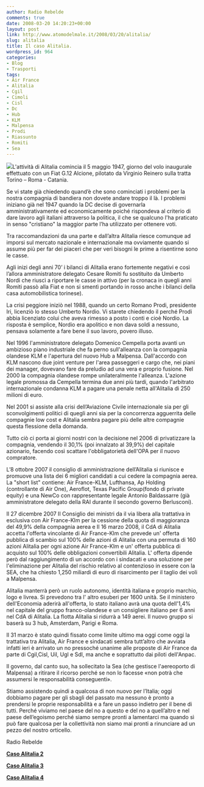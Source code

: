 ```yaml
---
author: Radio Rebelde
comments: true
date: 2008-03-20 14:20:23+00:00
layout: post
link: http://www.atomodelmale.it/2008/03/20/alitalia/
slug: alitalia
title: Il caso Alitalia.
wordpress_id: 964
categories:
- Blog
- Trasporti
tags:
- Air France
- Alitalia
- Cgil
- Cimoli
- Cisl
- Dc
- Hub
- KLM
- Malpensa
- Prodi
- Riassunto
- Romiti
- Sea
---
```


![](http://www.atomodelmale.it/wp-content/uploads/2008/10/alitalia-a380-300x199.jpg)L'attività di Alitalia comincia il 5 maggio 1947, giorno del volo inaugurale effettuato con un Fiat G.12 Alcione, pilotato da Virginio Reinero sulla tratta Torino – Roma - Catania.

Se vi state già chiedendo quand’è che sono cominciati i problemi per la nostra compagnia di bandiera non dovete andare troppo il là.
I problemi iniziano già nel 1947 quando la DC decise di governarla amministrativamente ed economicamente poiché  rispondeva al criterio di dare lavoro agli italiani attraverso la politica, il che se qualcuno l'ha praticato in senso "cristiano" la maggior parte l’ha utilizzato per ottenere voti.

Tra raccomandazioni da una parte e dall’altra Alitalia riesce comunque ad imporsi sul mercato nazionale e internazionale ma ovviamente quando si assume più per far dei piaceri che per veri bisogni le prime a risentirne sono le casse.<!-- more -->

Agli inizi degli anni 70’ i bilanci di Alitalia  erano fortemente negativi e così l’allora amministratore delegato Cesare Romiti fu sostituito da Umberto Nordi che riuscì a riportare le casse in attivo (per la cronaca in quegli anni Romiti passò alla Fiat e non si smentì portando in rosso anche i bilanci della casa automobilistica torinese).

La crisi peggiore iniziò nel 1988, quando un certo Romano Prodi, presidente Iri, licenziò  lo stesso Umberto Nordio. Vi starete chiedendo il perché Prodi abbia licenziato colui che  aveva rimesso a posto i conti e cioè Nordio. La risposta è semplice, Nordio era apolitico e non dava soldi a nessuno, pensava solamente a fare bene il suo lavoro, povero illuso.

Nel 1996 l'amministratore delegato Domenico Cempella porta avanti un ambizioso piano industriale che fa perno sull'alleanza con la compagnia olandese KLM e l'apertura del nuovo Hub a Malpensa. Dall'accordo con KLM nascono due joint venture per l'area passeggeri e cargo che, nei piani dei manager, dovevano fare da preludio ad una vera e proprio fusione. Nel 2000 la compagnia olandese rompe unilateralmente l'alleanza. L'azione legale promossa da Cempella termina due anni più tardi, quando l'arbitrato internazionale condanna KLM a pagare una penale netta all'Alitalia di 250 milioni di euro.

Nel 2001 si assiste alla crisi dell’Aviazione Civile internazionale sia per gli sconvolgimenti politici di quegli anni sia per la concorrenza agguerrita delle compagnie low cost e Alitalia sembra pagare più delle altre compagnie questa flessione della domanda.

Tutto ciò ci porta ai giorni nostri con la decisione nel 2006 di privatizzare la compagnia, vendendo il 30,1% (poi innalzato al 39,9%) del capitale azionario, facendo così scattare l'obbligatorietà dell'OPA per il nuovo compratore.

L’8 ottobre 2007 il consiglio di amministrazione dell’Alitalia si riunisce e promuove una lista dei 6 migliori candidati a cui cedere la compagnia aerea. La "short list" contiene: Air France-KLM, Lufthansa, Ap Holding (controllante di Air One), Aeroflot, Texas Pacific Group(fondo di private equity) e una NewCo con rappresentante legale Antonio Baldassarre (già amministratore delegato della RAI durante il secondo governo Berlusconi).

Il 27 dicembre 2007 Il Consiglio dei ministri da il via libera alla trattativa in esclusiva con Air France-Klm per la cessione della quota di maggioranza del 49,9% della compagnia aerea e Il 16 marzo 2008, il CdA di Alitalia accetta l'offerta vincolante di Air France-Klm che prevede un' offerta pubblica di scambio sul 100% delle azioni di Alitalia con una permuta di 160 azioni Alitalia per ogni azione Air France-Klm e un' offerta pubblica di acquisto sul 100% delle obbligazioni convertibili Alitalia. L' offerta dipende però dal raggiungimento di un accordo con i sindacati e una soluzione per l'eliminazione per Alitalia del rischio relativo al contenzioso in essere con la SEA, che ha chiesto 1,250 miliardi di euro di risarcimento per il taglio dei voli a Malpensa.

Alitalia manterrà però un ruolo autonomo, identità italiana e proprio marchio, logo e livrea. Si prevedono tra l' altro esuberi per 1600 unità. Se il ministero dell'Economia aderirà all'offerta, lo stato italiano avrà una quota dell'1,4% nel capitale del gruppo franco-olandese e un consigliere italiano per 6 anni nel CdA di Alitalia. La flotta Alitalia si ridurrà a 149 aerei. Il nuovo gruppo si baserà su 3 hub, Amsterdam, Parigi e Roma.

Il 31 marzo è stato quindi fissato come limite ultimo ma oggi come oggi la trattativa tra Alitalia, Air France e sindacati sembra tutt’altro che avviata infatti ieri è arrivato un no pressoché unanime alle proposte di Air France da parte di Cgil,Cisl, Uil, Ugl e Sdl, ma anche e soprattutto dai piloti dell'Anpac.

Il governo, dal canto suo, ha sollecitato la Sea (che gestisce l'aereoporto di Malpensa)  a ritirare il ricorso perché se non lo facesse «non potrà che assumersi le responsabilità conseguenti».

Stiamo assistendo quindi a qualcosa di non nuovo per l’Italia; oggi dobbiamo pagare per gli sbagli del passato ma nessuno è pronto a prendersi le proprie responsabilità e a fare un passo indietro per il bene di tutti. Perché viviamo nel paese del no a questo e del no a quell’altro e nel paese dell’egoismo perché siamo sempre pronti a lamentarci ma quando sì può fare qualcosa per la collettività non siamo mai pronti a rinunciare ad un pezzo del nostro orticello.

Radio Rebelde

**[Caso Alitalia 2](http://www.atomodelmale.it/2008/04/27/il-caso-alitalia-2/)**

**[Caso Alitalia 3](http://www.atomodelmale.it/2008/09/03/il-caso-alitalia-3/)**

**[Caso Alitalia 4](http://www.atomodelmale.it/2008/11/10/caso-alitalia-4/)**



